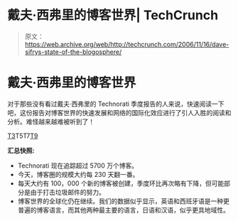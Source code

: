 # 戴夫·西弗里的博客世界| TechCrunch

> 原文：<https://web.archive.org/web/http://techcrunch.com/2006/11/16/dave-sifrys-state-of-the-blogosphere/>

# 戴夫·西弗里的博客世界

对于那些没有看过戴夫·西弗里的 Technorati 季度报告的人来说，快速阅读一下吧，这份报告对博客世界的快速发展和网络的国际化效应进行了引人入胜的阅读和分析。难怪越来越难被听到了！

[T3](https://web.archive.org/web/20130627212201/http://www.sifry.com/alerts/Slide0002-7.gif)T5T7[T9](https://web.archive.org/web/20130627212201/http://www.sifry.com/alerts/Slide0009-6.gif)

**汇总快照:**

*   Technorati 现在追踪超过 5700 万个博客。
*   今天，博客圈的规模大约每 230 天翻一番。
*   每天大约有 100，000 个新的博客被创建，季度环比再次略有下降，但可能部分是由于打击垃圾邮件的努力。
*   博客世界的全球化仍在继续。我们的数据似乎显示，英语和西班牙语是一种更普遍的博客语言，而其他两种最主要的语言，日语和汉语，似乎更具地域性。